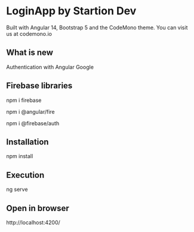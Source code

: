 # LoginApp by Startion Dev
Built with Angular 14, Bootstrap 5 and the CodeMono theme.
You can visit us at codemono.io

## What is new
Authentication with Angular Google

## Firebase libraries
npm i firebase

npm i @angular/fire

npm i @firebase/auth

## Installation
npm install

## Execution
ng serve

## Open in browser
http://localhost:4200/